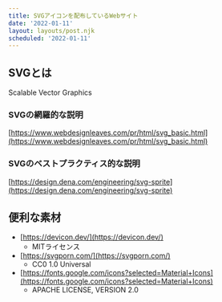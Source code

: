 ```yaml
---
title: SVGアイコンを配布しているWebサイト
date: '2022-01-11'
layout: layouts/post.njk
scheduled: '2022-01-11'
---
```


## **SVGとは**
Scalable Vector Graphics

### SVGの網羅的な説明
[https://www.webdesignleaves.com/pr/html/svg_basic.html](https://www.webdesignleaves.com/pr/html/svg_basic.html)

### SVGのベストプラクティス的な説明
[https://design.dena.com/engineering/svg-sprite](https://design.dena.com/engineering/svg-sprite)

## **便利な素材**
- [https://devicon.dev/](https://devicon.dev/)
  - MITライセンス
- [https://svgporn.com/](https://svgporn.com/)
  - CC0 1.0 Universal
- [https://fonts.google.com/icons?selected=Material+Icons](https://fonts.google.com/icons?selected=Material+Icons)
  - APACHE LICENSE, VERSION 2.0
